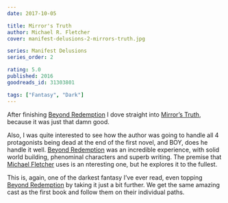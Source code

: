 ```yaml
---
date: 2017-10-05

title: Mirror's Truth
author: Michael R. Fletcher
cover: manifest-delusions-2-mirrors-truth.jpg

series: Manifest Delusions
series_order: 2

rating: 5.0
published: 2016
goodreads_id: 31303801

tags: ["Fantasy", "Dark"]
---
```


After finishing [Beyond Redemption](2017-09-20-Michael-Fletcher---Beyond-Redemption.md) I dove straight into [Mirror’s Truth](), because it was just that damn good.

<!--more-->

Also, I was quite interested to see how the author was going to handle all 4 protagonists being dead at the end of the first novel, and BOY, does he handle it well. [Beyond Redemption](2017-09-20-Michael-Fletcher---Beyond-Redemption.md) was an incredible experience, with solid world building, phenominal characters and superb writing. The premise that [Michael Fletcher](../_authors/michael-r-fletcher.md) uses is an nteresting one, but he explores it to the fullest.

This is, again, one of the darkest fantasy I’ve ever read, even topping [Beyond Redemption](2017-09-20-Michael-Fletcher---Beyond-Redemption.md) by taking it just a bit further. We get the same amazing cast as the first book and follow them on their individual paths.
